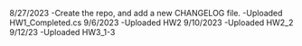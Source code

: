 8/27/2023 
-Create the repo, and add a new CHANGELOG file.
-Uploaded HW1_Completed.cs 
9/6/2023
-Uploaded HW2
9/10/2023
-Uploaded HW2_2
9/12/23
-Uploaded HW3_1-3

